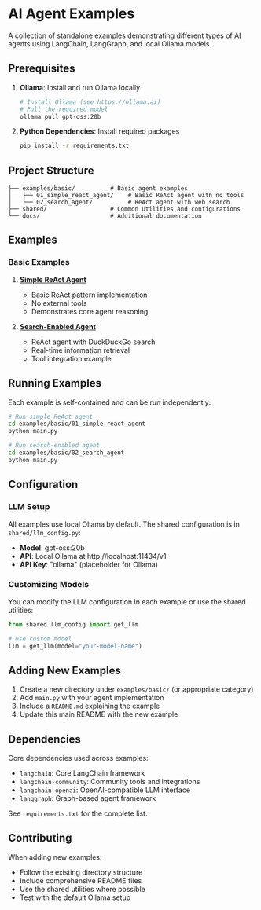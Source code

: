 # AI Agent Examples

A collection of standalone examples demonstrating different types of AI agents using LangChain, LangGraph, and local Ollama models.

## Prerequisites

1. **Ollama**: Install and run Ollama locally
   ```bash
   # Install Ollama (see https://ollama.ai)
   # Pull the required model
   ollama pull gpt-oss:20b
   ```

2. **Python Dependencies**: Install required packages
   ```bash
   pip install -r requirements.txt
   ```

## Project Structure

```
├── examples/basic/          # Basic agent examples
│   ├── 01_simple_react_agent/    # Basic ReAct agent with no tools
│   └── 02_search_agent/          # ReAct agent with web search
├── shared/                  # Common utilities and configurations
└── docs/                    # Additional documentation
```

## Examples

### Basic Examples

1. **[Simple ReAct Agent](examples/basic/01_simple_react_agent/)**
   - Basic ReAct pattern implementation
   - No external tools
   - Demonstrates core agent reasoning

2. **[Search-Enabled Agent](examples/basic/02_search_agent/)**
   - ReAct agent with DuckDuckGo search
   - Real-time information retrieval
   - Tool integration example

## Running Examples

Each example is self-contained and can be run independently:

```bash
# Run simple ReAct agent
cd examples/basic/01_simple_react_agent
python main.py

# Run search-enabled agent
cd examples/basic/02_search_agent
python main.py
```

## Configuration

### LLM Setup
All examples use local Ollama by default. The shared configuration is in `shared/llm_config.py`:

- **Model**: gpt-oss:20b
- **API**: Local Ollama at http://localhost:11434/v1
- **API Key**: "ollama" (placeholder for Ollama)

### Customizing Models
You can modify the LLM configuration in each example or use the shared utilities:

```python
from shared.llm_config import get_llm

# Use custom model
llm = get_llm(model="your-model-name")
```

## Adding New Examples

1. Create a new directory under `examples/basic/` (or appropriate category)
2. Add `main.py` with your agent implementation
3. Include a `README.md` explaining the example
4. Update this main README with the new example

## Dependencies

Core dependencies used across examples:
- `langchain`: Core LangChain framework
- `langchain-community`: Community tools and integrations
- `langchain-openai`: OpenAI-compatible LLM interface
- `langgraph`: Graph-based agent framework

See `requirements.txt` for the complete list.

## Contributing

When adding new examples:
- Follow the existing directory structure
- Include comprehensive README files
- Use the shared utilities where possible
- Test with the default Ollama setup